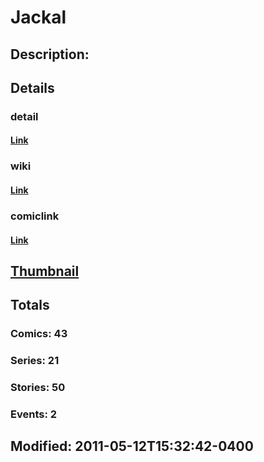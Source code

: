 # Jackal
## Description: 
## Details
### detail
#### [Link](http://marvel.com/characters/1074/jackal?utm_campaign=apiRef&utm_source=d8455188da2836f893171a8a63981172)
### wiki
#### [Link](http://marvel.com/universe/Jackal?utm_campaign=apiRef&utm_source=d8455188da2836f893171a8a63981172)
### comiclink
#### [Link](http://marvel.com/comics/characters/1011288/jackal?utm_campaign=apiRef&utm_source=d8455188da2836f893171a8a63981172)
## [Thumbnail](http://i.annihil.us/u/prod/marvel/i/mg/f/e0/4c002e7012876.jpg)
## Totals
### Comics: 43
### Series: 21
### Stories: 50
### Events: 2
## Modified: 2011-05-12T15:32:42-0400